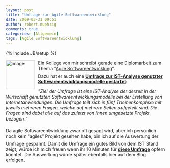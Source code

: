 ```yaml
---
layout: post
title: "Umfrage zur Agile Softwareentwicklung"
date: 2009-03-31 09:51
author: robert.muehsig
comments: true
categories: [Allgemein]
tags: [Agile Softwareentwicklung]
---
```

{% include JB/setup %}
<p><a href="{{BASE_PATH}}/assets/wp-images/image699.png"><img style="border-bottom: 0px; border-left: 0px; margin: 0px 10px 0px 0px; display: inline; border-top: 0px; border-right: 0px" title="image" border="0" alt="image" align="left" src="{{BASE_PATH}}/assets/wp-images/image-thumb677.png" width="91" height="91" /></a> </p>  <p>Ein Kollege von mir schreibt gerade eine Diplomarbeit zum Thema "<a href="http://de.wikipedia.org/wiki/Agile_Softwareentwicklung">Agile Softwareentwicklung</a>”.     <br />Dazu hat er auch eine <a href="http://www.voycer.de/umfrage/?sid=53931"><strong>Umfrage zur IST-Analyse genutzter Softwareentwicklungsmodelle gestartet</strong></a>:</p>  <p><em>"Ziel der Umfrage ist eine IST-Analyse der derzeit in der Wirtschaft genutzten Softwareentwicklungsmodelle bei der Erstellung von Internetanwendungen. Die Umfrage teilt sich in fünf Themenkomplexe mit jeweils mehreren Fragen, welche auf mehrere Seiten aufgeteilt sind. Die Fragen sind dabei alle auf das zuletzt von Ihnen umgesetzte Projekt bezogen.”</em></p>  <p>Da agile Softwareentwicklung zwar oft gesagt wird, aber ich persönlich noch kein "agiles” Projekt gesehen habe, bin ich auf die Auswertung der Umfrage gespannt. Damit die Umfrage ein gutes Bild von dem IST Stand zeigt, würde ich mich freuen wenn ihr 10 Minuten für <strong><a href="http://www.voycer.de/umfrage/?sid=53931">diese Umfrage</a></strong> opfern könntet. Die Auswertung würde später ebenfalls hier auf dem Blog erfolgen.&#160; </p>
